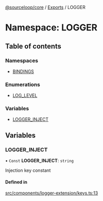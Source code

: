[@sourceloop/core](../README.md) / [Exports](../modules.md) / LOGGER

# Namespace: LOGGER

## Table of contents

### Namespaces

- [BINDINGS](LOGGER.BINDINGS.md)

### Enumerations

- [LOG\_LEVEL](../enums/LOGGER.LOG_LEVEL.md)

### Variables

- [LOGGER\_INJECT](LOGGER.md#logger_inject)

## Variables

### LOGGER\_INJECT

• `Const` **LOGGER\_INJECT**: `string`

Injection key constant

#### Defined in

[src/components/logger-extension/keys.ts:13](https://github.com/sourcefuse/loopback4-microservice-catalog/blob/d35fdb3f0/packages/core/src/components/logger-extension/keys.ts#L13)
